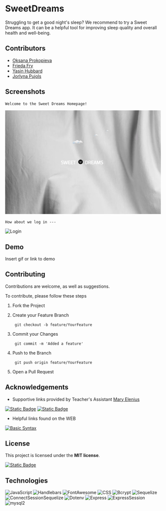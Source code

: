 
# SweetDreams

Struggling to get a good night's sleep? We recommend to try a Sweet Dreams app. It can be a helpful tool for improving sleep quality and overall health and well-being.

## Contributors

- [Oksana Prokopieva](https://github.com/oprokopieva382)
- [Frieda Fry](https://github.com/FriedaHF)
- [Yasin Hubbard](https://github.com/Hubbard1118)
- [Jorlyna Pujols](https://github.com/jorlyna326)


## Screenshots

    Welcome to the Sweet Dreams Homepage!
![HomePage](public\assets\screenshots\SD-homepage.png)

    How about we log in ---
![Login]()

## Demo

Insert gif or link to demo


## Contributing

Contributions are welcome, as well as suggestions.

To contribute, please follow these steps

1. Fork the Project
2. Create your Feature Branch 
        
        git checkout -b feature/YourFeature

3. Commit your Changes 

        git commit -m 'Added a feature'

4. Push to the Branch 
    
        git push origin feature/YourFeature

5. Open a Pull Request

## Acknowledgements
- Supportive links provided by Teacher's Assistant [Mary Elenius](https://github.com/404pandas)

[![Static Badge](https://img.shields.io/badge/Badges-lightblue?logo=simpleicons&logoColor=black)](https://shields.io/badges)
[![Static Badge](https://img.shields.io/badge/ReadMe-Guide-plum?logo=github)](https://coding-boot-camp.github.io/full-stack/github/professional-readme-guide)

- Helpful links found on the WEB

[![Basic Syntax](https://img.shields.io/badge/Basic-Syntax-blue?logo=markdown)](https://www.markdownguide.org/basic-syntax/)

## License

This project is licensed under the **MIT license**.

[![Static Badge](https://img.shields.io/badge/License-MIT-yellow?style=flat&labelcolor=green&color=darkgreen)](https://opensource.org/license/mit/)

## Technologies

![JavaScript](https://img.shields.io/badge/JavaScript-black?logo=javascript)
![Handlebars](https://img.shields.io/badge/Handlebars-black?logo=handlebarsdotjs&logoColor=red)
![FontAwesome](https://img.shields.io/badge/FontAwesome-black?logo=fontawesome)
![CSS](https://img.shields.io/badge/CSS-black?logo=css3&logoColor=blue)
![Bcrypt](https://img.shields.io/badge/Bcrypt-black?)
![Sequelize](https://img.shields.io/badge/Sequelize-black?logo=sequelize)
![ConnectSessionSequelize](https://img.shields.io/badge/ConnectSessionSequelize-black?)
![Dotenv](https://img.shields.io/badge/Dotenv-black?logo=dotenv)
![Express](https://img.shields.io/badge/Express-black?logo=express)
![ExpressSession](https://img.shields.io/badge/ExpressSession-black?)
![mysql2](https://img.shields.io/badge/mysql2-black?)
